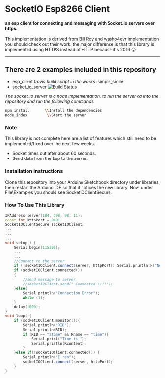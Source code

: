 # SocketIO Esp8266 Client 
#### an esp client for connecting and messaging with Socket.io servers over https.

This implementation is derived from [Bill Roy][1] and [washo4evr][2] implementation you should check out their work. the major difference is that this library is implemented using HTTPS instead of HTTP because it's 2016 :stuck_out_tongue:

***

## There are 2 examples included in this repository
* esp_client  _travis build script in the works_ :simple_smile:
* socket_io_server  [![Build Status](https://travis-ci.org/Capdt/socket.io-esp-client.svg?branch=master)](https://travis-ci.org/Capdt/socket.io-esp-client)

_The socket_io server is a node implementation. to run the server cd into the repository and run the following commands_
```bash
npm install       \\Install the dependencies
node index         \\Start the server
```


### Note

This library is not complete here are a list of features which still need to be implemented/fixed over the next few weeks.

* Socket times out after about 60 seconds.
* Send data from the Esp to the server.

### Installation instructions

Clone this repository into your Arduino Sketchbook directory under libraries, then restart the Arduino IDE so that it notices the new library.  Now, under File\Examples you should see SocketIOClientSecure.  

### How To Use This Library

```c++
IPAddress server(104, 198, 98, 11); 
const int httpPort = 8081; 
SocketIOClientSecure socketIOClient; 
... 
... 
... 
void setup() { 	
	Serial.begin(115200); 	
	...
	...
	//Connect to the server	 	
	if (!socketIOClient.connect(server, httpPort)) Serial.println(F("Not connected.")); 	
	if (socketIOClient.connected()) 	
	{ 	
		//Send message to server
		//socketIOClient.send(" Connected !!!!"); 	
	}else{ 		
		Serial.println("Connection Error"); 		
		while (1); 	
	} 	
	delay(1000); 
}  
void loop(){  	
	if (socketIOClient.monitor()){ 		
		Serial.println("RID"); 		
		Serial.println(RID); 		
		if (RID == "atime" && Rname == "time"){ 			
			Serial.print("Time is "); 			
			Serial.println(Rcontent); 		
		} 	
	}else if(!socketIOClient.connected()) { 		
		Serial.println("I ran"); 		
		socketIOClient.connect(server, httpPort); 	
	}  
}

```

[1]: https://github.com/billroy/socket.io-arduino-client
[2]: https://github.com/washo4evr/Socket.io-v1.x-Library
